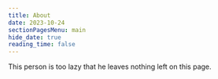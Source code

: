 ```yaml
---
title: About
date: 2023-10-24
sectionPagesMenu: main
hide_date: true
reading_time: false
---
```


This person is too lazy that he leaves nothing left on this page.
